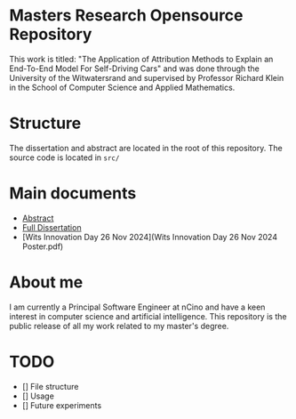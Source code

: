 # Masters Research Opensource Repository
This work is titled: "The Application of Attribution Methods to Explain an End-To-End Model For Self-Driving Cars" and was done through the University of the Witwatersrand and supervised by Professor Richard Klein in the School of Computer Science and Applied Mathematics.

# Structure
The dissertation and abstract are located in the root of this repository. The source code is located in `src/`

# Main documents
- [Abstract](Abstract.pdf)
- [Full Dissertation](Dissertation-Unsigned.pdf)
- [Wits Innovation Day 26 Nov 2024](Wits Innovation Day 26 Nov 2024 Poster.pdf)

# About me
I am currently a Principal Software Engineer at nCino and have a keen interest in computer science and artificial intelligence. This repository is the public release of all my work related to my master's degree.

# TODO
- [] File structure
- [] Usage
- [] Future experiments
